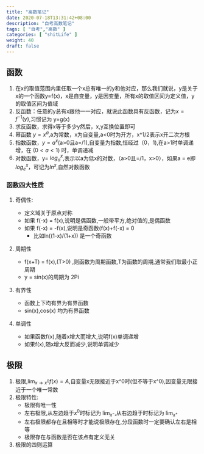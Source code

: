 ```yaml
---
title: "高数笔记"
date: 2020-07-18T13:31:42+08:00
description: "自考高数笔记"
tags: [ "自考","高数" ]
categories: [ "shitLife" ]
weight: 40
draft: false
---
```


## 函数
1. 在x的取值范围内里任取一个x总有唯一的y和他对应，那么我们就说，y是关于x的一个函数y=f(x)，x是自变量，y是因变量，所有x的取值区间为定义值，y的取值区间为值域
2. 反函数：任意的y总有x跟他一一对应，就说此函数具有反函数，记为$x=f^{-1}(y)$,习惯记为 y=g(x)
3. 求反函数，求得x等于多少y然后，x,y互换位置即可
4. 幂函数 $y = x^a$,a为常数，x为自变量,a<0时为开方，x^1/2表示x开二次方根
5. 指数函数，$y = a^x$(a>0且a=/1),自变量为指数,恒经过（0，1),在a>1时单调递增，在 $(0<a<1)$ 时，单调递减
6. 对数函数，y= $log_a^x$,表示以a为低x的对数，（a>0且=/1，x>0），如果a = e即$log_e^x$，可记为$ln^x$,自然对数函数

### 函数四大性质
1. 奇偶性:
    - 定义域关于原点对称
    - 如果 f(-x) = f(x),说明是偶函数,一般带平方,绝对值的,是偶函数
    - 如果 f(-x) = -f(x),说明是奇函数(f(x)+f(-x) = 0
        - 比如ln((1-x)/(1+x)) 是一个奇函数

2. 周期性
    -  f(x+T) = f(x),(T>0) ,则函数为周期函数,T为函数的周期,通常我们取最小正周期
    -  y = sin(x)的周期为 2Pi

3. 有界性
    -  函数上下均有界为有界函数
    -  sin(x),cos(x) 均为有界函数
4. 单调性
    - 如果函数f(x),随着x增大而增大,说明f(x)单调递增
    - 如果f(x),随x增大反而减少,说明单调减少

## 极限
1. 极限,$\lim_{x \to x^0}f(x) = A$,自变量x无限接近于x^0时(但不等于x^0),因变量无限接近于一个唯一常数
2. 极限特性:
    - 极限有唯一性
    - 左右极限,从左边趋于$x^0$时标记为 $\lim_{x^-}$,从右边趋于时标记为 $\lim_{x^+}$
    - 左右极限都存在且相等时才能说极限存在,分段函数时一定要确认左右是相等 
    - 极限存在与函数是否在该点有定义无关
3. 极限的四则运算

